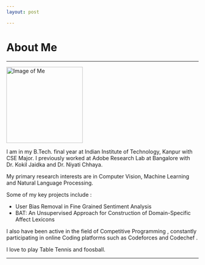 ```yaml
---
layout: post

---
```




# About Me
---------

<img src="https://warahul.github.io/static/images/fig4.jpg" alt="Image of Me" style="width: 200px;"/>

I am in my B.Tech. final year at Indian Institute of Technology, Kanpur with CSE Major. I previously worked at Adobe Research Lab at Bangalore with Dr. Kokil Jaidka and Dr. Niyati Chhaya.

My primary research interests are in Computer Vision, Machine Learning and Natural Language Processing.

Some of my key projects include :

* User Bias Removal in Fine Grained Sentiment Analysis
* BAT: An Unsupervised Approach for Construction of Domain-Specific Affect Lexicons

I also have been active in the field of Competitive Programming , constantly participating in online Coding platforms such as Codeforces and Codechef .

I love to play Table Tennis and foosball.<br>


------
